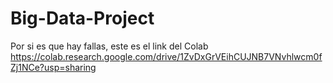# Big-Data-Project

Por si es que hay fallas, este es el link del Colab
https://colab.research.google.com/drive/1ZvDxGrVEihCUJNB7VNvhlwcm0fZj1NCe?usp=sharing
